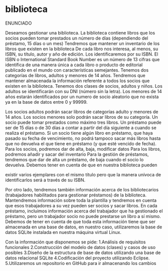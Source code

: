 # biblioteca

ENUNCIADO

Deseamos gestionar una biblioteca. La biblioteca contiene libros que los socios pueden tomar prestados un número de días (dependiendo del préstamo, 15 días o un mes) Tendremos que mantener un inventario de los libros que existen en la biblioteca De cada libro nos interesa, al menos, su ISBN, su título, autor y año de edición. Los identificaremos por su ISBN. El ISBN o International Standard Book Number es un número de 13 cifras que identifica de una manera única a cada libro o producto de editorial publicado en el mundo con características semejantes. Tenemos dos categorías de libros, adultos y menores de 14 años. Tendremos que mantener almacenada la información referente a todos los socios que existen en la biblioteca. Tenemos dos clases de socios, adultos y niños. Los adultos se identificarán con su DNI (número sin la letra). Los menores de 14 años estarán identificados por un numero de socio aleatorio que no exista ya en la base de datos entre 0 y 99999.

Los socios adultos podrán sacar libros de categorías adulto y menores de 14 años. Los socios menores solo podrán sacar libros de su categoría. Un socio puede tomar prestados como máximo tres libros. Un préstamo puede ser de 15 días o de 30 días a contar a partir del día siguiente a cuando se realiza el préstamo. Si un socio tiene algún libro en préstamo, que haya pasado su fecha de vencimiento, no podrá tampoco sacar más libros hasta que no devuelva el que tiene en préstamo (y que esté vencido de fecha). Para los socios, podremos dar de alta, baja, modificar datos Para los libros, podremos añadir y sacar del inventario Para la gestión de préstamos, tendremos que dar de alta un préstamo, de baja cuando el socio lo devuelva. Debemos tener en cuenta de que en nuestra biblioteca pueden

existir varios ejemplares con el mismo título pero que la manera unívoca de identificarlos será a través de su ISBN.

Por otro lado, tendremos también información acerca de los bibliotecarios (trabajadores habilitados para gestionar préstamos) de la biblioteca. Mantendremos información sobre toda la plantilla y tendremos en cuenta que esos trabajadores a su vez pueden ser socios y sacar libros. En cada préstamo, incluimos información acerca del trabajador que ha gestionado el préstamo, pero un trabajador socio no puede prestarse un libro a sí mismo. Debemos de tener en cuenta de que toda esta información tiene que ser almacenada en una base de datos, en nuestro caso, utilizaremos la base de datos SQLite instalada en nuestra máquina virtual Linux.

Con la información que disponemos se pide:
1.Análisis de requisitos funcionales
2.Construcción del modelo de datos (clases) y casos de uso posibles
3.Diseño de la estructura de base de datos utilizando una base de datos relacional SQLite
4.Codificación del proyecto utilizando Eclipse.
5.Utilizaremos un repositorio en GitHub para ir almacenando los cambios

